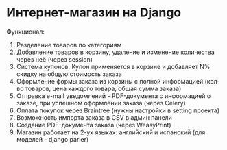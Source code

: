 <h1>Интернет-магазин на Django</h1>

Функционал:
  1. Разделение товаров по категориям
  2. Добавление товаров в корзину, удаление и изменение количества через неё (через session)
  3. Система купонов. Купон применяется в корзине и добавляет N% скидку на общую стоимость заказа
  4. Оформление формы заказа из корзины с полной информацией (кол-во товаров, цена каждого товара, общая сумма заказа)
  5. Отправка e-mail уведомлений - PDF-документа с информацией о заказе, при успешном оформлении заказа (через Celery)
  6. Оплата покупок через Braintree (нужны настройки в setting проекта)
  7. Возможность импорта заказа в CSV в админ панели
  8. Создание PDF-документа заказа (через WeasyPrint)
  9. Магазин работает на 2-ух языках: английский и испанский (для моделей - django parler)
